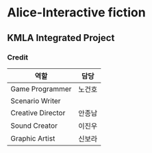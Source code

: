 # Alice-Interactive fiction

## KMLA Integrated Project

### Credit

| 역할 | 담당 |
|----|----|
| Game Programmer | 노건호 |
| Scenario Writer |  |
| Creative Director | 안종남 |
| Sound Creator | 이진우 |
| Graphic Artist | 신보라 |



